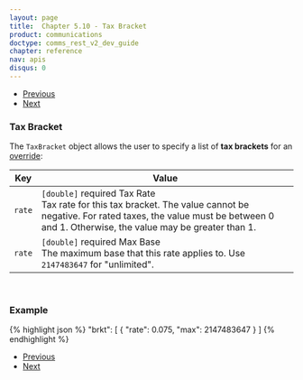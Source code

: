 ```yaml
---
layout: page
title:  Chapter 5.10 - Tax Bracket
product: communications
doctype: comms_rest_v2_dev_guide
chapter: reference
nav: apis
disqus: 0
---
```


<ul class="pager">
  <li class="previous"><a href="/communications/dev-guide/reference/exemption/"><i class="glyphicon glyphicon-chevron-left"></i>Previous</a></li>
  <li class="next"><a href="/communications/dev-guide/reference/bridge-data/">Next<i class="glyphicon glyphicon-chevron-right"></i></a></li>
</ul>

<h3>Tax Bracket</h3>

The <code>TaxBracket</code> object allows the user to specify a list of <b>tax brackets</b> for an <a class="dev-guide-link" href="/communications/dev-guide/reference/tax-override/">override</a>:

<div class="mobile-table">
  <table class="styled-table">
    <thead>
      <tr>
        <th>Key</th>
        <th>Value</th>
      </tr>
    </thead>
    <tbody>
      <tr>
        <td><code>rate</code></td>
        <td><code>[double]</code> <span class="t5">required</span> Tax Rate
          <br/>
          Tax rate for this tax bracket.  The value cannot be negative.  For rated taxes, the value must be between 0 and 1.  Otherwise, the value may be greater than 1.
        </td>
      </tr>
      <tr>
        <td><code>rate</code></td>
        <td><code>[double]</code> <span class="t5">required</span> Max Base
          <br/>
          The maximum base that this rate applies to.  Use <code>2147483647</code> for "unlimited".
        </td>
      </tr>
    </tbody>
  </table>
</div>
<br>

<h3>Example</h3>

{% highlight json %}
"brkt": [
  {
    "rate": 0.075,
    "max": 2147483647
  }
]
{% endhighlight %}

<ul class="pager">
  <li class="previous"><a href="/communications/dev-guide/reference/exemption/"><i class="glyphicon glyphicon-chevron-left"></i>Previous</a></li>
  <li class="next"><a href="/communications/dev-guide/reference/bridge-data/">Next<i class="glyphicon glyphicon-chevron-right"></i></a></li>
</ul>
